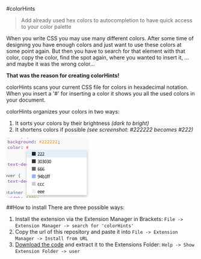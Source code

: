 #colorHints
> Add already used hex colors to autocompletion to have quick access to your color palette

When you write CSS you may use many different colors. After some time of designing you have enough colors and just want to use these colors at some point again. But then you have to search for that element with that color, copy the color, find the spot again, where you wanted to insert it, ... and maybe it was the wrong color...

**That was the reason for creating colorHints!**

colorHints scans your current CSS file for colors in hexadecimal notation. When you insert a '#' for inserting a color it shows you all the used colors in your document.

colorHints organizes your colors in two ways:

1. It sorts your colors by their brightness *(dark to bright)*
2. It shortens colors if possible *(see screenshot: #222222 becomes #222)*

![screenshot](screenshots/screenshot1.png)

##How to install
There are three possible ways:

1. Install the extension via the Extension Manager in Brackets: ```File -> Extension Manager -> search for 'colorHints'```
2. Copy the url of this repository and paste it into ```File -> Extension Manager -> Install from URL```
3. [Download the code](https://github.com/konstantinkobs/brackets-colorHints/archive/master.zip) and extract it to the Extensions Folder: ```Help -> Show Extension Folder -> user```